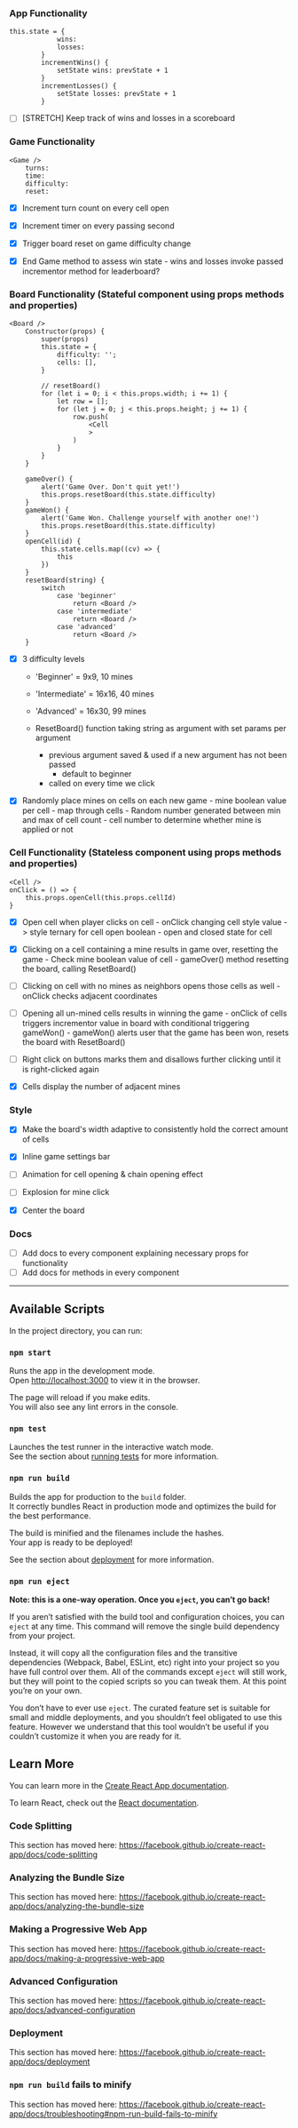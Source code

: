 ### App Functionality
    this.state = {
                wins:
                losses:
            }
            incrementWins() {
                setState wins: prevState + 1
            }
            incrementLosses() {
                setState losses: prevState + 1
            }

- [ ] [STRETCH] Keep track of wins and losses in a scoreboard

### Game Functionality
    <Game />
        turns:
        time:
        difficulty:
        reset:

- [x] Increment turn count on every cell open
- [x] Increment timer on every passing second
- [x] Trigger board reset on game difficulty change
- [x] End Game method to assess win state
        - wins and losses invoke passed incrementor method for leaderboard?


### Board Functionality (Stateful component using props methods and properties)
    <Board />
        Constructor(props) {
            super(props)
            this.state = {
                difficulty: '';
                cells: [],
            }

            // resetBoard()
            for (let i = 0; i < this.props.width; i += 1) {
                let row = [];
                for (let j = 0; j < this.props.height; j += 1) {
                    row.push(
                        <Cell 
                        >
                    )
                }
            }
        }

        gameOver() {
            alert('Game Over. Don't quit yet!')
            this.props.resetBoard(this.state.difficulty)
        }
        gameWon() {
            alert('Game Won. Challenge yourself with another one!')
            this.props.resetBoard(this.state.difficulty)
        }
        openCell(id) {
            this.state.cells.map((cv) => {
                this
            })
        }
        resetBoard(string) {
            switch
                case 'beginner'
                    return <Board />
                case 'intermediate'
                    return <Board />
                case 'advanced'
                    return <Board />
        }

- [x] 3 difficulty levels
    - 'Beginner' = 9x9, 10 mines
    - 'Intermediate' = 16x16, 40 mines
    - 'Advanced' = 16x30, 99 mines

    - ResetBoard() function taking string as argument with set params per argument 
        - previous argument saved & used if a new argument has not been passed
            - default to beginner
        - called on every time we click
- [x] Randomly place mines on cells on each new game
        - mine boolean value per cell
        - map through cells
        - Random number generated between min and max of cell count
        - cell number to determine whether mine is applied or not


### Cell Functionality (Stateless component using props methods and properties)
    <Cell />
    onClick = () => {
        this.props.openCell(this.props.cellId)
    }

- [x] Open cell when player clicks on cell
        - onClick changing cell style value -> style ternary for cell open boolean
        - open and closed state for cell
- [x] Clicking on a cell containing a mine results in game over, resetting the game
        - Check mine boolean value of cell
        - gameOver() method resetting the board, calling ResetBoard()
- [ ] Clicking on cell with no mines as neighbors opens those cells as well
        - onClick checks adjacent coordinates
- [ ] Opening all un-mined cells results in winning the game
        - onClick of cells triggers incrementor value in board with conditional triggering gameWon()
        - gameWon() alerts user that the game has been won, resets the board with ResetBoard()
- [ ] Right click on buttons marks them and disallows further clicking until it is right-clicked again
- [x] Cells display the number of adjacent mines


### Style

- [x] Make the board's width adaptive to consistently hold the correct amount of cells
- [x] Inline game settings bar
- [ ] Animation for cell opening & chain opening effect
- [ ] Explosion for mine click
- [x] Center the board


### Docs

- [ ] Add docs to every component explaining necessary props for functionality
- [ ] Add docs for methods in every component

--------------------------------------------------------------------------------------------------------------------

## Available Scripts

In the project directory, you can run:

### `npm start`

Runs the app in the development mode.<br>
Open [http://localhost:3000](http://localhost:3000) to view it in the browser.

The page will reload if you make edits.<br>
You will also see any lint errors in the console.

### `npm test`

Launches the test runner in the interactive watch mode.<br>
See the section about [running tests](https://facebook.github.io/create-react-app/docs/running-tests) for more information.

### `npm run build`

Builds the app for production to the `build` folder.<br>
It correctly bundles React in production mode and optimizes the build for the best performance.

The build is minified and the filenames include the hashes.<br>
Your app is ready to be deployed!

See the section about [deployment](https://facebook.github.io/create-react-app/docs/deployment) for more information.

### `npm run eject`

**Note: this is a one-way operation. Once you `eject`, you can’t go back!**

If you aren’t satisfied with the build tool and configuration choices, you can `eject` at any time. This command will remove the single build dependency from your project.

Instead, it will copy all the configuration files and the transitive dependencies (Webpack, Babel, ESLint, etc) right into your project so you have full control over them. All of the commands except `eject` will still work, but they will point to the copied scripts so you can tweak them. At this point you’re on your own.

You don’t have to ever use `eject`. The curated feature set is suitable for small and middle deployments, and you shouldn’t feel obligated to use this feature. However we understand that this tool wouldn’t be useful if you couldn’t customize it when you are ready for it.

## Learn More

You can learn more in the [Create React App documentation](https://facebook.github.io/create-react-app/docs/getting-started).

To learn React, check out the [React documentation](https://reactjs.org/).

### Code Splitting

This section has moved here: https://facebook.github.io/create-react-app/docs/code-splitting

### Analyzing the Bundle Size

This section has moved here: https://facebook.github.io/create-react-app/docs/analyzing-the-bundle-size

### Making a Progressive Web App

This section has moved here: https://facebook.github.io/create-react-app/docs/making-a-progressive-web-app

### Advanced Configuration

This section has moved here: https://facebook.github.io/create-react-app/docs/advanced-configuration

### Deployment

This section has moved here: https://facebook.github.io/create-react-app/docs/deployment

### `npm run build` fails to minify

This section has moved here: https://facebook.github.io/create-react-app/docs/troubleshooting#npm-run-build-fails-to-minify
